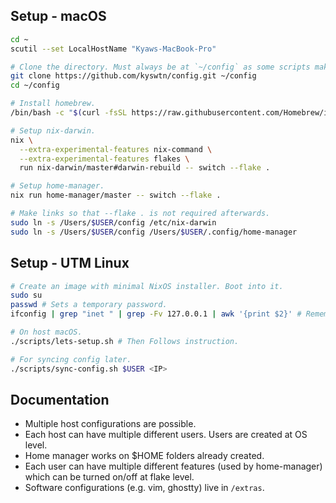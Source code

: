## Setup - macOS

```sh
cd ~
scutil --set LocalHostName "Kyaws-MacBook-Pro"

# Clone the directory. Must always be at `~/config` as some scripts make such an assumption.
git clone https://github.com/kyswtn/config.git ~/config
cd ~/config

# Install homebrew.
/bin/bash -c "$(curl -fsSL https://raw.githubusercontent.com/Homebrew/install/HEAD/install.sh)"

# Setup nix-darwin.
nix \
  --extra-experimental-features nix-command \
  --extra-experimental-features flakes \
  run nix-darwin/master#darwin-rebuild -- switch --flake .

# Setup home-manager.
nix run home-manager/master -- switch --flake .

# Make links so that --flake . is not required afterwards.
sudo ln -s /Users/$USER/config /etc/nix-darwin
sudo ln -s /Users/$USER/config /Users/$USER/.config/home-manager
```

## Setup - UTM Linux

```sh
# Create an image with minimal NixOS installer. Boot into it.
sudo su
passwd # Sets a temporary password.
ifconfig | grep "inet " | grep -Fv 127.0.0.1 | awk '{print $2}' # Remember Machine's IP.

# On host macOS.
./scripts/lets-setup.sh # Then Follows instruction.

# For syncing config later.
./scripts/sync-config.sh $USER <IP>
```

## Documentation

- Multiple host configurations are possible.
- Each host can have multiple different users. Users are created at OS level.
- Home manager works on $HOME folders already created.
- Each user can have multiple different features (used by home-manager) which can be turned on/off at flake level.
- Software configurations (e.g. vim, ghostty) live in `/extras`.
